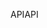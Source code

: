 <span data-ttu-id="151a5-101">API</span><span class="sxs-lookup"><span data-stu-id="151a5-101">API</span></span>